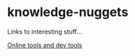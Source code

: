 # knowledge-nuggets
Links to interesting stuff...

[Online tools and dev tools](https://github.com/theleapofcode/knowledge-nuggets/blob/master/Tools.md)
